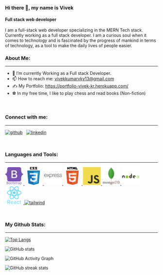 ### Hi there 👋, my name is Vivek
#### Full stack web developer
I am a full-stack web developer specializing in the MERN Tech stack. Currently working as a full stack developer. I am a curious soul when it comes to technology and is fascinated by the progress of mankind in terms of technology, as a tool to make the daily lives of people easier.



<h3 align="left">About Me:</h3>
<hr>


- 🌱 I’m currently Working as a Full stack Developer. 
- 📫 How to reach me: vivekkumarvky13@gmail.com 
- ✍ My Portfolio: https://portfolio-vivek-kr.herokuapp.com/
- ⚽ In my free time, I like to play chess and read books (Non-fiction)
<br>

<h3 align="left">Connect with me:</h3>
<hr>

[<img src='https://pbs.twimg.com/profile_images/1414990564408262661/r6YemvF9_400x400.jpg' alt='github' height='40'>](https://github.com/Vivek14kr) &nbsp; [<img src='https://cdn-icons-png.flaticon.com/512/174/174857.png' alt='linkedin' height='40'>](https://www.linkedin.com/in/vivek-kumar-56a0a81a6//)  

<br>

<h3 align="left">Languages and Tools:</h3>
<hr>
<p align="left"> <a href="https://getbootstrap.com" target="_blank" rel="noreferrer"> <img src="https://raw.githubusercontent.com/devicons/devicon/master/icons/bootstrap/bootstrap-plain-wordmark.svg" alt="bootstrap" width="60" height="60"/> </a> <a href="https://www.w3schools.com/css/" target="_blank" rel="noreferrer"> <img src="https://raw.githubusercontent.com/devicons/devicon/master/icons/css3/css3-original-wordmark.svg" alt="css3" width="60" height="60"/> </a> <a href="https://expressjs.com" target="_blank" rel="noreferrer"> <img src="https://raw.githubusercontent.com/devicons/devicon/master/icons/express/express-original-wordmark.svg" alt="express" width="60" height="60"/> </a> <a href="https://www.w3.org/html/" target="_blank" rel="noreferrer"> <img src="https://raw.githubusercontent.com/devicons/devicon/master/icons/html5/html5-original-wordmark.svg" alt="html5" width="60" height="60"/> </a> <a href="https://developer.mozilla.org/en-US/docs/Web/JavaScript" target="_blank" rel="noreferrer"> <img src="https://raw.githubusercontent.com/devicons/devicon/master/icons/javascript/javascript-original.svg" alt="javascript" width="60" height="60"/> </a> <a href="https://www.mongodb.com/" target="_blank" rel="noreferrer"> <img src="https://raw.githubusercontent.com/devicons/devicon/master/icons/mongodb/mongodb-original-wordmark.svg" alt="mongodb" width="60" height="60"/> </a> <a href="https://nodejs.org" target="_blank" rel="noreferrer"> <img src="https://raw.githubusercontent.com/devicons/devicon/master/icons/nodejs/nodejs-original-wordmark.svg" alt="nodejs" width="60" height="60"/> </a> <a href="https://reactjs.org/" target="_blank" rel="noreferrer"> <img src="https://raw.githubusercontent.com/devicons/devicon/master/icons/react/react-original-wordmark.svg" alt="react" width="60" height="60"/> </a> <a href="https://tailwindcss.com/" target="_blank" rel="noreferrer"> <img src="https://www.vectorlogo.zone/logos/tailwindcss/tailwindcss-icon.svg" alt="tailwind" width="60" height="60"/> </a> </p>

<br>

<h3 align="left">My Github Stats:</h3>
<hr>

[![Top Langs](https://github-readme-stats.vercel.app/api/top-langs/?username=Vivek14kr)](https://github.com/anuraghazra/github-readme-stats)

 ![GitHub stats](https://github-readme-stats.vercel.app/api?username=Vivek14kr&show_icons=true)  

![GitHub Activity Graph](https://activity-graph.herokuapp.com/graph?username=Vivek14kr)  

![GitHub streak stats](https://github-readme-streak-stats.herokuapp.com/?user=Vivek14kr)  


